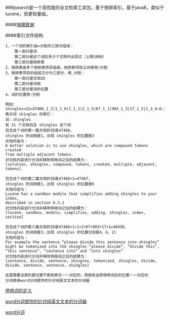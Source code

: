 ###jsearch是一个高性能的全文检索工具包，基于倒排索引，基于java8，类似于lucene，但更轻量级。

####[捐赠致谢](https://github.com/ysc/QuestionAnsweringSystem/wiki/donation)

####索引文件结构

    1、一个词的索引由=分割的三部分组成：
        第一部分是词
        第二部分是这个词在多少个文档中出现过（上限1000）
        第三部分是倒排表
    2、倒排表由多个倒排表项目组成，倒排表项目之间使用|分割
    3、倒排表项目的组成又分为三部分，用_分割：
        第一部分是文档ID
        第二部分是词频
        第三部分是词的位置
    4、词的位置用:分割
    
    例如:
    shingles=31=47466_1_2|1_1_6|1_1_1|2_1_5|67_1_1|903_1_3|17_1_5|1_3_4:6:11
    表示词 shingles 的索引：
    词：shingles
    有 31 个文档包含 shingles 这个词
    包含这个词的第一篇文档的ID是47466，
    shingles 的词频是1，出现 shingles 的位置是2
    文档内容为：
    A better solution is to use shingles, which are compound tokens created 
    from multiple adjacent tokens.
    对文档内容进行分词并移除停用词之后的结果为：
    [solution, shingles, compound, tokens, created, multiple, adjacent, tokens]
    
    包含这个词的第二篇文档的ID是47466+1=47467，
    shingles 的词频是1，出现 shingles 的位置是6
    文档内容为：
    Lucene has a sandbox module that simplifies adding shingles to your index, 
    described in section 8.3.2
    对文档内容进行分词并移除停用词之后的结果为：
    [lucene, sandbox, module, simplifies, adding, shingles, index, section]
    
    包含这个词的第八篇文档的ID是47466+1+1+2+67+903+17+1=48458，
    shingles 的词频是3，出现 shingles 的位置分别是4、6、11
    文档内容为：
    For example the sentence “please divide this sentence into shingles” 
    might be tokenized into the shingles “please divide”, “divide this”, 
    “this sentence”, “sentence into” and “into shingles”
    对文档内容进行分词并移除停用词之后的结果为：
    [sentence, divide, sentence, shingles, tokenized, shingles, divide, divide, sentence, sentence, shingles]
    
    这里需要注意的是位置不是和原文一一对应的，而是和去除停用词后的位置一一对应的
    分词使用word分词提供的针对纯英文文本的分词器
    
[停用词的定义](https://github.com/ysc/word/blob/master/src/main/resources/stopwords.txt)

[word分词提供的针对纯英文文本的分词器](https://github.com/ysc/word/blob/master/src/main/java/org/apdplat/word/segmentation/impl/PureEnglish.java)

[word分词](https://github.com/ysc/word)
        

